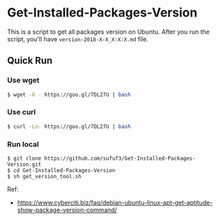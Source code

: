# Get-Installed-Packages-Version

This is a script to get all packages version on Ubuntu. After you run the script, you'll have `version-2018-X-X_X:X:X.md` file.

## Quick Run
### Use wget
```sh
$ wget -O - https://goo.gl/7DL27U | bash
```
### Use curl
```sh
$ curl -Lo- https://goo.gl/7DL27U | bash
```

### Run local
```
$ git clone https://github.com/sufuf3/Get-Installed-Packages-Version.git
$ cd Get-Installed-Packages-Version
$ sh get_version_tool.sh
```

Ref:  
- https://www.cyberciti.biz/faq/debian-ubuntu-linux-apt-get-aptitude-show-package-version-command/

